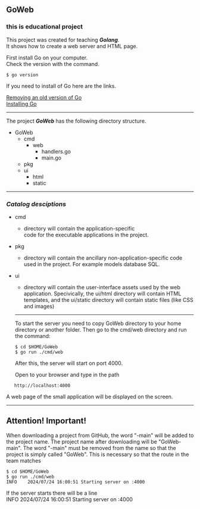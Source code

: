 ## GoWeb

### this is educational project 

This project was created for teaching ___Golang___.  
It shows how to create a web server and HTML page.

First install Go on your computer.  
Check the version with the command.

```shell
$ go version
```

If you need to install of Go here are the links.

[Removing an old version of Go](https://go.dev/doc/manage-install)  
[Installing Go](https://go.dev/doc/install#tarball)


---

The project ___GoWeb___ has the following directory structure.

- GoWeb  
   - cmd
     - web
        - handlers.go
        - main.go
   - pkg
   - ui
     - html
     - static

---

### ___Catalog desciptions___

- cmd 
  - directory will contain the application-specific  
   code for the executable applications in the project.

- pkg
   - directory will contain the ancillary non-application-specific code used in the project. For example models database SQL.

- ui
   - directory will contain the user-interface assets used by the web application. Specivically, the ui/html directory will contain HTML templates, and the ui/static directory will contain static files (like CSS and images)

   ---

   To start the server you need to copy GoWeb directory to your home directory or another folder. Then go to the cmd/web directory and run the command:

   ``` shell
   $ cd $HOME/GoWeb
   $ go run ./cmd/web
   ```

   After this, the server will start on port 4000.
   
   Open to your browser and type in the path

``` 
   http://localhost:4000
```

A web page of the small application will be displayed on the screen.

---
## Attention! Important!
 When downloading a project from GitHub, the word "-main" will be added to the project name. The project name after downloading will be "GoWeb-main". The word "-main" must be removed from the name so that the project is simply called "GoWeb". This is necessary so that the route in the team matches
  ``` shell
  $ cd $HOME/GoWeb
  $ go run ./cmd/web
INFO	2024/07/24 16:00:51 Starting server on :4000
  ```
If the server starts there will be a line   
INFO	2024/07/24 16:00:51 Starting server on :4000
